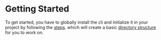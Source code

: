 # Getting Started

To get started, you have to globally install the cli and initialize it in your project by following the [steps](./installation.md). which will create a basic [directory structure](./directory-structure.md) for you to work on.

